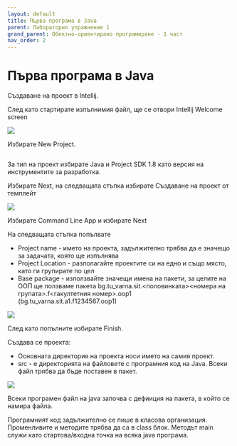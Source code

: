 ```yaml
---
layout: default
title: Първа програма в Java
parent: Лабораторно упражнение 1
grand_parent: Обектно-ориентирано програмиране - 1 част
nav_order: 2
---
```


# Първа програма в Java

Създаване на проект в Intellij.

След като стартирате изпълнимия файл, ще се отвори Intellij Welcome screen

![](<../../assets/image (139).png>)

Избирате New Project.

<div align="center">

<img src="../../assets/image (127).png" alt="">

</div>

За тип на проект избирате Java и Project SDK 1.8 като версия на инструментите за разработка.

Избирате Next, на следващата стъпка избирате Създаване на проект от темплейт

![](<../../assets/image (136).png>)

Избирате Command Line App и избирате Next

На следващата стъпка попълвате

* Project name - името на проекта, задължително трябва да е значещо за задачата, която ще изпълнява
* Project Location - разполагайте проектите си на едно и също място, като ги групирате по цел
* Base package - използвайте значещи имена на пакети, за целите на ООП ще ползваме пакета bg.tu_varna.sit.<половинката><номера на групата>.f<гакултетния номер>.oop1 (bg.tu_varna.sit.a1.f1234567.oop1)

![](<../../assets/image (99).png>)

След като попълните избирате Finish.

Създава се проекта:

* Основната директория на проекта носи името на самия проект.
* src - е директорията на файловете с програмния код на Java. Всеки файл трябва да бъде поставен в пакет.

![](<../../assets/image (131).png>)

Всеки програмен файл на java започва с дефииция на пакета, в който се намира файла.

Програмният код задължително се пише в класова организация. Променливите и методите трябва да са в class блок. Методът main служи като стартова/входна точка на всяка java програма.

